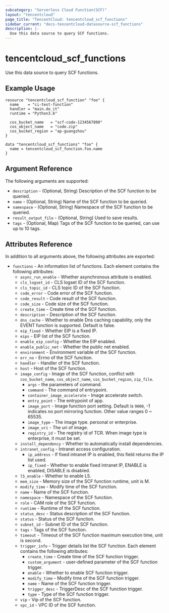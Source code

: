 ```yaml
---
subcategory: "Serverless Cloud Function(SCF)"
layout: "tencentcloud"
page_title: "TencentCloud: tencentcloud_scf_functions"
sidebar_current: "docs-tencentcloud-datasource-scf_functions"
description: |-
  Use this data source to query SCF functions.
---
```


# tencentcloud_scf_functions

Use this data source to query SCF functions.

## Example Usage

```hcl
resource "tencentcloud_scf_function" "foo" {
  name    = "ci-test-function"
  handler = "main.do_it"
  runtime = "Python3.6"

  cos_bucket_name   = "scf-code-1234567890"
  cos_object_name   = "code.zip"
  cos_bucket_region = "ap-guangzhou"
}

data "tencentcloud_scf_functions" "foo" {
  name = tencentcloud_scf_function.foo.name
}
```

## Argument Reference

The following arguments are supported:

* `description` - (Optional, String) Description of the SCF function to be queried.
* `name` - (Optional, String) Name of the SCF function to be queried.
* `namespace` - (Optional, String) Namespace of the SCF function to be queried.
* `result_output_file` - (Optional, String) Used to save results.
* `tags` - (Optional, Map) Tags of the SCF function to be queried, can use up to 10 tags.

## Attributes Reference

In addition to all arguments above, the following attributes are exported:

* `functions` - An information list of functions. Each element contains the following attributes:
  * `async_run_enable` - Whether asynchronous attribute is enabled.
  * `cls_logset_id` - CLS logset ID of the SCF function.
  * `cls_topic_id` - CLS topic ID of the SCF function.
  * `code_error` - Code error of the SCF function.
  * `code_result` - Code result of the SCF function.
  * `code_size` - Code size of the SCF function.
  * `create_time` - Create time of the SCF function.
  * `description` - Description of the SCF function.
  * `dns_cache` - Whether to enable Dns caching capability, only the EVENT function is supported. Default is false.
  * `eip_fixed` - Whether EIP is a fixed IP.
  * `eips` - EIP list of the SCF function.
  * `enable_eip_config` - Whether the EIP enabled.
  * `enable_public_net` - Whether the public net enabled.
  * `environment` - Environment variable of the SCF function.
  * `err_no` - Errno of the SCF function.
  * `handler` - Handler of the SCF function.
  * `host` - Host of the SCF function.
  * `image_config` - Image of the SCF function, conflict with `cos_bucket_name`, `cos_object_name`, `cos_bucket_region`, `zip_file`.
    * `args` - the parameters of command.
    * `command` - The command of entrypoint.
    * `container_image_accelerate` - Image accelerate switch.
    * `entry_point` - The entrypoint of app.
    * `image_port` - Image function port setting. Default is `9000`, -1 indicates no port mirroring function. Other value ranges 0 ~ 65535.
    * `image_type` - The image type. personal or enterprise.
    * `image_uri` - The uri of image.
    * `registry_id` - The registry id of TCR. When image type is enterprise, it must be set.
  * `install_dependency` - Whether to automatically install dependencies.
  * `intranet_config` - Intranet access configuration.
    * `ip_address` - If fixed intranet IP is enabled, this field returns the IP list used.
    * `ip_fixed` - Whether to enable fixed intranet IP, ENABLE is enabled, DISABLE is disabled.
  * `l5_enable` - Whether to enable L5.
  * `mem_size` - Memory size of the SCF function runtime, unit is M.
  * `modify_time` - Modify time of the SCF function.
  * `name` - Name of the SCF function.
  * `namespace` - Namespace of the SCF function.
  * `role` - CAM role of the SCF function.
  * `runtime` - Runtime of the SCF function.
  * `status_desc` - Status description of the SCF function.
  * `status` - Status of the SCF function.
  * `subnet_id` - Subnet ID of the SCF function.
  * `tags` - Tags of the SCF function.
  * `timeout` - Timeout of the SCF function maximum execution time, unit is second.
  * `trigger_info` - Trigger details list the SCF function. Each element contains the following attributes:
    * `create_time` - Create time of the SCF function trigger.
    * `custom_argument` - user-defined parameter of the SCF function trigger.
    * `enable` - Whether to enable SCF function trigger.
    * `modify_time` - Modify time of the SCF function trigger.
    * `name` - Name of the SCF function trigger.
    * `trigger_desc` - TriggerDesc of the SCF function trigger.
    * `type` - Type of the SCF function trigger.
  * `vip` - Vip of the SCF function.
  * `vpc_id` - VPC ID of the SCF function.



